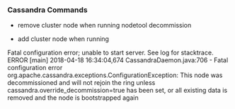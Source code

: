 ### Cassandra Commands

- remove cluster node when running
    nodetool decommission


- add cluster node when running

Fatal configuration error; unable to start server.  See log for stacktrace.
ERROR [main] 2018-04-18 16:34:04,674 CassandraDaemon.java:706 - Fatal configuration error
org.apache.cassandra.exceptions.ConfigurationException: This node was decommissioned and will not rejoin the ring unless cassandra.override_decommission=true has been set, or all existing data is removed and the node is bootstrapped again
